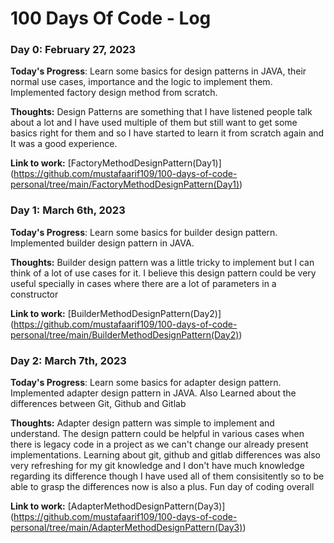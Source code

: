 # 100 Days Of Code - Log

### Day 0: February 27, 2023

**Today's Progress**: Learn some basics for design patterns in JAVA, their normal use cases, importance and the logic to implement them. Implemented factory design method from scratch.

**Thoughts:** Design Patterns are something that I have listened people talk about a lot and I have used multiple of them but still want to get some basics right for them and so I have started to learn it from scratch again and It was a good experience.

**Link to work:** [FactoryMethodDesignPattern(Day1)] (https://github.com/mustafaarif109/100-days-of-code-personal/tree/main/FactoryMethodDesignPattern(Day1))


### Day 1: March 6th, 2023

**Today's Progress**: Learn some basics for builder design pattern. Implemented builder design pattern in JAVA.

**Thoughts:** Builder design pattern was a little tricky to implement but I can think of a lot of use cases for it. I believe this design pattern could be very useful specially in cases where there are a lot of parameters in a constructor

**Link to work:** [BuilderMethodDesignPattern(Day2)] (https://github.com/mustafaarif109/100-days-of-code-personal/tree/main/BuilderMethodDesignPattern(Day2))

### Day 2: March 7th, 2023

**Today's Progress**: Learn some basics for adapter design pattern. Implemented adapter design pattern in JAVA. Also Learned about the differences between Git, Github and Gitlab

**Thoughts:** Adapter design pattern was simple to implement and understand. The design pattern could be helpful in various cases when there is legacy code in a project as we can't change our already present implementations. Learning about git, github and gitlab differences was also very refreshing for my git knowledge and I don't have much knowledge regarding its difference though I have used all of them consisitently so to be able to grasp the differences now is also a plus. Fun day of coding overall

**Link to work:** [AdapterMethodDesignPattern(Day3)] (https://github.com/mustafaarif109/100-days-of-code-personal/tree/main/AdapterMethodDesignPattern(Day3))

